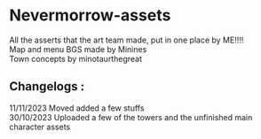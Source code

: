 # Nevermorrow-assets
All the asserts that the art team made, put in one place by ME!!!!\
Map and menu BGS made by Minines\
Town concepts by minotaurthegreat

## Changelogs :
11/11/2023 Moved added a few stuffs\
30/10/2023 Uploaded a few of the towers and the unfinished main character assets
